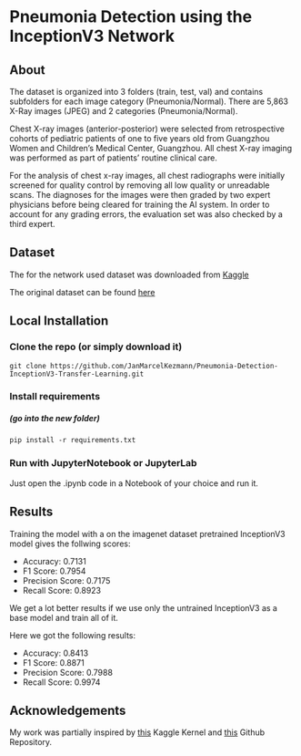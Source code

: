 # Pneumonia Detection using the InceptionV3 Network

## About

<p>The dataset is organized into 3 folders (train, test, val) and contains subfolders for each image category (Pneumonia/Normal). There are 5,863 X-Ray images (JPEG) and 2 categories (Pneumonia/Normal).</p>

<p>Chest X-ray images (anterior-posterior) were selected from retrospective cohorts of pediatric patients of one to five years old from Guangzhou Women and Children’s Medical Center, Guangzhou. All chest X-ray imaging was performed as part of patients’ routine clinical care.</p>

<p>For the analysis of chest x-ray images, all chest radiographs were initially screened for quality control by removing all low quality or unreadable scans. The diagnoses for the images were then graded by two expert physicians before being cleared for training the AI system. In order to account for any grading errors, the evaluation set was also checked by a third expert.</p>

## Dataset

<p>The for the network used dataset was downloaded from <a href="https://www.kaggle.com/paultimothymooney/chest-xray-pneumonia">Kaggle</a>
<p>The original dataset can be found <a href="https://data.mendeley.com/datasets/rscbjbr9sj/2">here</a>

## Local Installation

### Clone the repo (or simply download it)
```shell
git clone https://github.com/JanMarcelKezmann/Pneumonia-Detection-InceptionV3-Transfer-Learning.git
```

### Install requirements
##### (go into the new folder)

```shell
pip install -r requirements.txt
```

### Run with JupyterNotebook or JupyterLab
<p>Just open the .ipynb code in a Notebook of your choice and run it.</p>

## Results

<p>Training the model with a on the imagenet dataset pretrained InceptionV3 model gives the follwing scores:</p>

- Accuracy: 0.7131
- F1 Score: 0.7954
- Precision Score: 0.7175
- Recall Score: 0.8923

<p>We get a lot better results if we use only the untrained InceptionV3 as a base model and train all of it.</p>
<p>Here we got the following results:</p>

- Accuracy: 0.8413
- F1 Score: 0.8871
- Precision Score: 0.7988
- Recall Score: 0.9974



## Acknowledgements
<p>My work was partially inspired by <a href="https://www.kaggle.com/aakashnain/beating-everything-with-depthwise-convolution">this</a> Kaggle Kernel and <a href="">this</a> Github Repository.</p>
